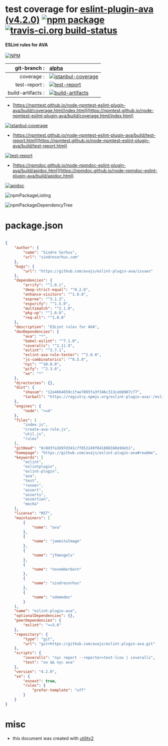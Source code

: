 # test coverage for  [eslint-plugin-ava (v4.2.0)](https://github.com/avajs/eslint-plugin-ava#readme)  [![npm package](https://img.shields.io/npm/v/npmtest-eslint-plugin-ava.svg?style=flat-square)](https://www.npmjs.org/package/npmtest-eslint-plugin-ava) [![travis-ci.org build-status](https://api.travis-ci.org/npmtest/node-npmtest-eslint-plugin-ava.svg)](https://travis-ci.org/npmtest/node-npmtest-eslint-plugin-ava)
#### ESLint rules for AVA

[![NPM](https://nodei.co/npm/eslint-plugin-ava.png?downloads=true&downloadRank=true&stars=true)](https://www.npmjs.com/package/eslint-plugin-ava)

| git-branch : | [alpha](https://github.com/npmtest/node-npmtest-eslint-plugin-ava/tree/alpha)|
|--:|:--|
| coverage : | [![istanbul-coverage](https://npmtest.github.io/node-npmtest-eslint-plugin-ava/build/coverage.badge.svg)](https://npmtest.github.io/node-npmtest-eslint-plugin-ava/build/coverage.html/index.html)|
| test-report : | [![test-report](https://npmtest.github.io/node-npmtest-eslint-plugin-ava/build/test-report.badge.svg)](https://npmtest.github.io/node-npmtest-eslint-plugin-ava/build/test-report.html)|
| build-artifacts : | [![build-artifacts](https://npmtest.github.io/node-npmtest-eslint-plugin-ava/glyphicons_144_folder_open.png)](https://github.com/npmtest/node-npmtest-eslint-plugin-ava/tree/gh-pages/build)|

- [https://npmtest.github.io/node-npmtest-eslint-plugin-ava/build/coverage.html/index.html](https://npmtest.github.io/node-npmtest-eslint-plugin-ava/build/coverage.html/index.html)

[![istanbul-coverage](https://npmtest.github.io/node-npmtest-eslint-plugin-ava/build/screenCapture.buildCi.browser.%252Ftmp%252Fbuild%252Fcoverage.lib.html.png)](https://npmtest.github.io/node-npmtest-eslint-plugin-ava/build/coverage.html/index.html)

- [https://npmtest.github.io/node-npmtest-eslint-plugin-ava/build/test-report.html](https://npmtest.github.io/node-npmtest-eslint-plugin-ava/build/test-report.html)

[![test-report](https://npmtest.github.io/node-npmtest-eslint-plugin-ava/build/screenCapture.buildCi.browser.%252Ftmp%252Fbuild%252Ftest-report.html.png)](https://npmtest.github.io/node-npmtest-eslint-plugin-ava/build/test-report.html)

- [https://npmdoc.github.io/node-npmdoc-eslint-plugin-ava/build/apidoc.html](https://npmdoc.github.io/node-npmdoc-eslint-plugin-ava/build/apidoc.html)

[![apidoc](https://npmdoc.github.io/node-npmdoc-eslint-plugin-ava/build/screenCapture.buildCi.browser.%252Ftmp%252Fbuild%252Fapidoc.html.png)](https://npmdoc.github.io/node-npmdoc-eslint-plugin-ava/build/apidoc.html)

![npmPackageListing](https://npmtest.github.io/node-npmtest-eslint-plugin-ava/build/screenCapture.npmPackageListing.svg)

![npmPackageDependencyTree](https://npmtest.github.io/node-npmtest-eslint-plugin-ava/build/screenCapture.npmPackageDependencyTree.svg)



# package.json

```json

{
    "author": {
        "name": "Sindre Sorhus",
        "url": "sindresorhus.com"
    },
    "bugs": {
        "url": "https://github.com/avajs/eslint-plugin-ava/issues"
    },
    "dependencies": {
        "arrify": "^1.0.1",
        "deep-strict-equal": "^0.2.0",
        "enhance-visitors": "^1.0.0",
        "espree": "^3.1.3",
        "espurify": "^1.5.0",
        "multimatch": "^2.1.0",
        "pkg-up": "^1.0.0",
        "req-all": "^1.0.0"
    },
    "description": "ESLint rules for AVA",
    "devDependencies": {
        "ava": "*",
        "babel-eslint": "^7.1.0",
        "coveralls": "^2.11.9",
        "eslint": "^3.7.1",
        "eslint-ava-rule-tester": "^2.0.0",
        "js-combinatorics": "^0.5.0",
        "nyc": "^10.0.0",
        "pify": "^2.3.0",
        "xo": "*"
    },
    "directories": {},
    "dist": {
        "shasum": "12e4664659c1fae7895fa3f346c313ceb8907c77",
        "tarball": "https://registry.npmjs.org/eslint-plugin-ava/-/eslint-plugin-ava-4.2.0.tgz"
    },
    "engines": {
        "node": ">=4"
    },
    "files": [
        "index.js",
        "create-ava-rule.js",
        "util.js",
        "rules"
    ],
    "gitHead": "8c8d3fa1b97d341c7f852249f041808160e9de51",
    "homepage": "https://github.com/avajs/eslint-plugin-ava#readme",
    "keywords": [
        "eslint",
        "eslintplugin",
        "eslint-plugin",
        "ava",
        "test",
        "runner",
        "assert",
        "asserts",
        "assertion",
        "mocha"
    ],
    "license": "MIT",
    "maintainers": [
        {
            "name": "ava"
        },
        {
            "name": "jamestalmage"
        },
        {
            "name": "jfmengels"
        },
        {
            "name": "novemberborn"
        },
        {
            "name": "sindresorhus"
        },
        {
            "name": "vdemedes"
        }
    ],
    "name": "eslint-plugin-ava",
    "optionalDependencies": {},
    "peerDependencies": {
        "eslint": ">=3.6"
    },
    "repository": {
        "type": "git",
        "url": "git+https://github.com/avajs/eslint-plugin-ava.git"
    },
    "scripts": {
        "coveralls": "nyc report --reporter=text-lcov | coveralls",
        "test": "xo && nyc ava"
    },
    "version": "4.2.0",
    "xo": {
        "esnext": true,
        "rules": {
            "prefer-template": "off"
        }
    }
}
```



# misc
- this document was created with [utility2](https://github.com/kaizhu256/node-utility2)

